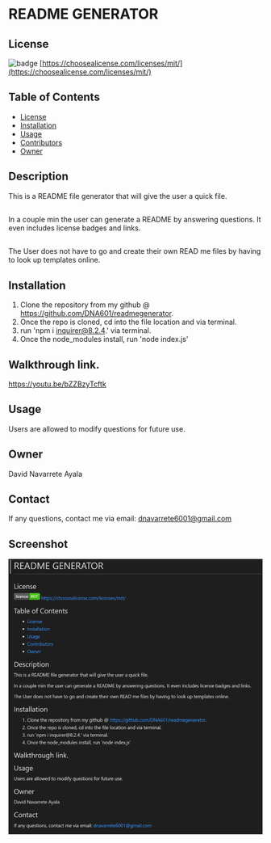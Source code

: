 # README GENERATOR
## License
  ![badge](https://img.shields.io/badge/licence-MIT-brightgreen)
  [https://choosealicense.com/licenses/mit/](https://choosealicense.com/licenses/mit/)

      

## Table of Contents
* [License](#license)
* [Installation](#installation)
* [Usage](#usage)
* [Contributors](#contributors)
* [Owner](#owner)

## Description
 This is a README file generator that will give the user a quick file.
##
 In a couple min the user can generate a README by answering questions. It even includes license badges and links. 
 ##
 The User does not have to go and create their own READ me files by having to look up templates online. 
 ## Installation
  1. Clone the repository from my github @ https://github.com/DNA601/readmegenerator. 
  2. Once the repo is cloned, cd into the file location and via terminal. 
  3. run  'npm i inquirer@8.2.4.' via terminal. 
  4. Once the node_modules install, run 'node index.js'

## Walkthrough link.

https://youtu.be/bZZBzyTcftk 


## Usage 
Users are allowed to modify questions for future use. 
## Owner
David Navarrete Ayala

## Contact
 
 If any questions, contact me via email: dnavarrete6001@gmail.com

 ## Screenshot
 ![img](/images/readmepic.png)






